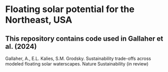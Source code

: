 # Floating solar potential for the Northeast, USA
## This repository contains code used in Gallaher et al. (2024)
Gallaher, A., E.L. Kalies, S.M. Grodsky. Sustainability trade-offs across modeled floating solar waterscapes. Nature Sustainability (in review)
